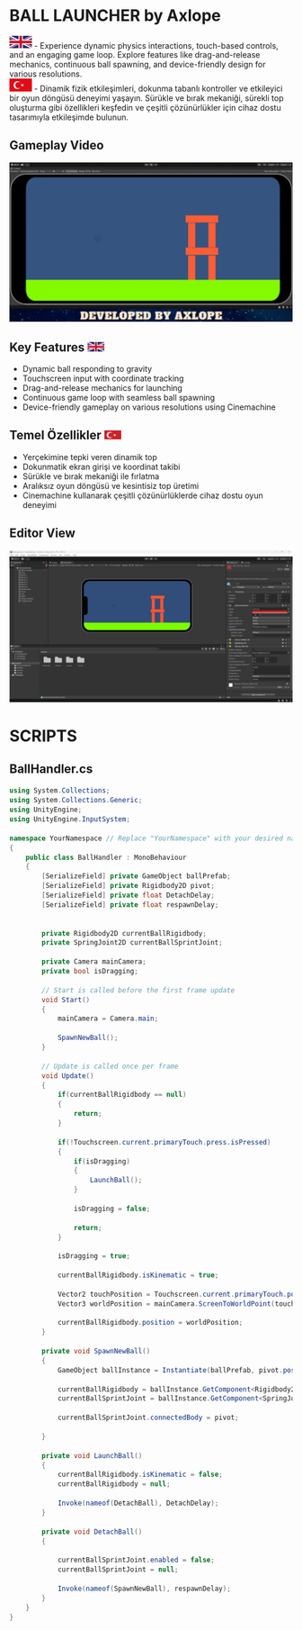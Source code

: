 # BALL LAUNCHER by Axlope

<img src="https://github.com/Axlope/ball-launcher/blob/main/Media/eng_logo.png" alt="en_logo" width="40"/> 
- Experience dynamic physics interactions, touch-based controls, and an engaging game loop. Explore features like drag-and-release mechanics, continuous ball spawning, and device-friendly design for various resolutions. <br />


<img src="https://github.com/Axlope/ball-launcher/blob/main/Media/Ads%C4%B1z%20tasar%C4%B1m%20(2).png" alt="tr_logo" width="40"/> 
- Dinamik fizik etkileşimleri, dokunma tabanlı kontroller ve etkileyici bir oyun döngüsü deneyimi yaşayın. Sürükle ve bırak mekaniği, sürekli top oluşturma gibi özellikleri keşfedin ve çeşitli çözünürlükler için cihaz dostu tasarımıyla etkileşimde bulunun.

## Gameplay Video
![](https://github.com/Axlope/ball-launcher/blob/main/Media/ball-launcher-gameplay.gif)

## Key Features <img src="https://github.com/Axlope/ball-launcher/blob/main/Media/eng_logo.png" alt="en_logo" width="30"/>
- Dynamic ball responding to gravity
- Touchscreen input with coordinate tracking
- Drag-and-release mechanics for launching
- Continuous game loop with seamless ball spawning
- Device-friendly gameplay on various resolutions using Cinemachine

## Temel Özellikler <img src="https://github.com/Axlope/ball-launcher/blob/main/Media/tr_logo.png" alt="tr_logo" width="30"/>
- Yerçekimine tepki veren dinamik top
- Dokunmatik ekran girişi ve koordinat takibi
- Sürükle ve bırak mekaniği ile fırlatma
- Aralıksız oyun döngüsü ve kesintisiz top üretimi
- Cinemachine kullanarak çeşitli çözünürlüklerde cihaz dostu oyun deneyimi

## Editor View
![](https://github.com/Axlope/ball-launcher/blob/main/Media/Editor.png)

# SCRIPTS

## BallHandler.cs
```csharp
using System.Collections;
using System.Collections.Generic;
using UnityEngine;
using UnityEngine.InputSystem;

namespace YourNamespace // Replace "YourNamespace" with your desired namespace name
{
    public class BallHandler : MonoBehaviour
    {
        [SerializeField] private GameObject ballPrefab;
        [SerializeField] private Rigidbody2D pivot;
        [SerializeField] private float DetachDelay;
        [SerializeField] private float respawnDelay;

        
        private Rigidbody2D currentBallRigidbody;
        private SpringJoint2D currentBallSprintJoint;

        private Camera mainCamera;
        private bool isDragging;

        // Start is called before the first frame update
        void Start()
        {
            mainCamera = Camera.main;

            SpawnNewBall();
        }

        // Update is called once per frame
        void Update()
        {
            if(currentBallRigidbody == null)
            {
                return;
            }

            if(!Touchscreen.current.primaryTouch.press.isPressed)
            {
                if(isDragging)
                {
                    LaunchBall();
                }

                isDragging = false;
                
                return;
            }

            isDragging = true;

            currentBallRigidbody.isKinematic = true;

            Vector2 touchPosition = Touchscreen.current.primaryTouch.position.ReadValue();
            Vector3 worldPosition = mainCamera.ScreenToWorldPoint(touchPosition);

            currentBallRigidbody.position = worldPosition;
        }

        private void SpawnNewBall()
        {
            GameObject ballInstance = Instantiate(ballPrefab, pivot.position, Quaternion.identity);

            currentBallRigidbody = ballInstance.GetComponent<Rigidbody2D>();
            currentBallSprintJoint = ballInstance.GetComponent<SpringJoint2D>();

            currentBallSprintJoint.connectedBody = pivot;

        }

        private void LaunchBall()
        {
            currentBallRigidbody.isKinematic = false;
            currentBallRigidbody = null;

            Invoke(nameof(DetachBall), DetachDelay);
        }

        private void DetachBall()
        {

            currentBallSprintJoint.enabled = false;
            currentBallSprintJoint = null;

            Invoke(nameof(SpawnNewBall), respawnDelay);
        }
    }
}
```


